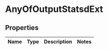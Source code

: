# AnyOfOutputStatsdExt

## Properties
Name | Type | Description | Notes
------------ | ------------- | ------------- | -------------
